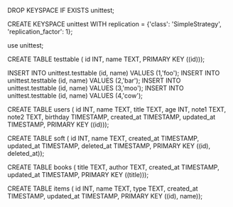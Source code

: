 DROP KEYSPACE IF EXISTS unittest;

CREATE KEYSPACE unittest WITH replication = {'class': 'SimpleStrategy', 'replication_factor': 1};

use unittest;

CREATE TABLE testtable (
    id      INT,
    name    TEXT,
    PRIMARY KEY ((id)));

INSERT INTO unittest.testtable (id, name) VALUES (1,'foo');
INSERT INTO unittest.testtable (id, name) VALUES (2,'bar');
INSERT INTO unittest.testtable (id, name) VALUES (3,'moo');
INSERT INTO unittest.testtable (id, name) VALUES (4,'cow');

CREATE TABLE users (
    id          INT,
    name        TEXT,
    title       TEXT,
    age         INT,
    note1       TEXT,
    note2       TEXT,
    birthday    TIMESTAMP,
    created_at  TIMESTAMP,
    updated_at  TIMESTAMP,
    PRIMARY KEY ((id)));


CREATE TABLE soft (
    id          INT,
    name        TEXT,
    created_at  TIMESTAMP,
    updated_at  TIMESTAMP,
    deleted_at  TIMESTAMP,
    PRIMARY KEY ((id), deleted_at));


CREATE TABLE books (
    title        TEXT,
    author       TEXT,
    created_at  TIMESTAMP,
    updated_at  TIMESTAMP,
    PRIMARY KEY ((title)));


CREATE TABLE items (
    id          INT,
    name        TEXT,
    type        TEXT,
    created_at  TIMESTAMP,
    updated_at  TIMESTAMP,
    PRIMARY KEY ((id), name));
